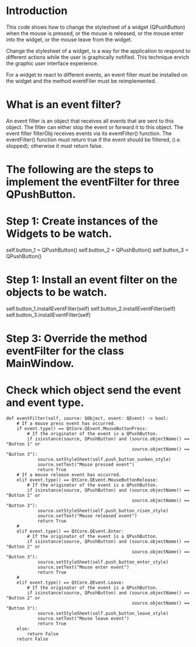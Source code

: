# Introduction
This code shows how to change the stylesheet of a widget (QPushButton) when the mouse is pressed,
or the mouse is released, or the mouse enter into the widget, or the mouse leave from the widget.

Change the stylesheet of a widget, is a way for the application to respond to different actions while
the user is graphically notified. This technique enrich the graphic user interface experience.

For a widget to react to different events, an event filter must be installed on the widget and the method
eventFiler must be reimplemented. 

# What is an event filter?
An event filter is an object that receives all events that are sent to this object. The filter can either stop the event or forward it to this object. The event filter filterObj receives events via its eventFilter() function. The eventFilter() function must return true if the event should be filtered, (i.e. stopped); otherwise it must return false.

# The following are the steps to implement the eventFilter for three QPushButton.

# Step 1: Create instances of the Widgets to be watch.
self.button_1 = QPushButton()
self.button_2 = QPushButton()
self.button_3 = QPushButton()

# Step 1: Install an event filter on the objects to be watch.
self.button_1.installEventFilter(self)
self.button_2.installEventFilter(self)
self.button_3.installEventFilter(self)

# Step 3: Override the method eventFilter for the class MainWindow.
#         Check which object send the event and event type.
    def eventFilter(self, source: QObject, event: QEvent) -> bool:
        # If a mouse press event has occurred.
        if event.type() == QtCore.QEvent.MouseButtonPress:
            # If the originator of the event is a QPushButton.
            if isinstance(source, QPushButton) and (source.objectName() == "Button 1" or
                                                    source.objectName() == "Button 3"):
                source.setStyleSheet(self.push_button_sunken_style)
                source.setText("Mouse pressed event")
                return True
        # If a mouse release event has occurred.
        elif event.type() == QtCore.QEvent.MouseButtonRelease:
            # If the originator of the event is a QPushButton.
            if isinstance(source, QPushButton) and (source.objectName() == "Button 1" or
                                                    source.objectName() == "Button 3"):
                source.setStyleSheet(self.push_button_risen_style)
                source.setText("Mouse released event")
                return True
        #
        elif event.type() == QtCore.QEvent.Enter:
            # If the originator of the event is a QPushButton.
            if isinstance(source, QPushButton) and (source.objectName() == "Button 2" or
                                                    source.objectName() == "Button 3"):
                source.setStyleSheet(self.push_button_enter_style)
                source.setText("Mouse enter event")
                return True
        #
        elif event.type() == QtCore.QEvent.Leave:
            # If the originator of the event is a QPushButton.
            if isinstance(source, QPushButton) and (source.objectName() == "Button 2" or
                                                    source.objectName() == "Button 3"):
                source.setStyleSheet(self.push_button_leave_style)
                source.setText("Mouse leave event")
                return True
        else:
            return False
        return False
